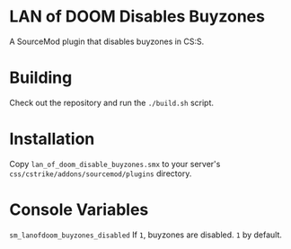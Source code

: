# LAN of DOOM Disables Buyzones
A SourceMod plugin that disables buyzones in CS:S.

# Building
Check out the repository and run the ``./build.sh`` script.

# Installation
Copy ``lan_of_doom_disable_buyzones.smx`` to your server's
``css/cstrike/addons/sourcemod/plugins`` directory.

# Console Variables
``sm_lanofdoom_buyzones_disabled`` If ``1``, buyzones are disabled. ``1`` by
default.